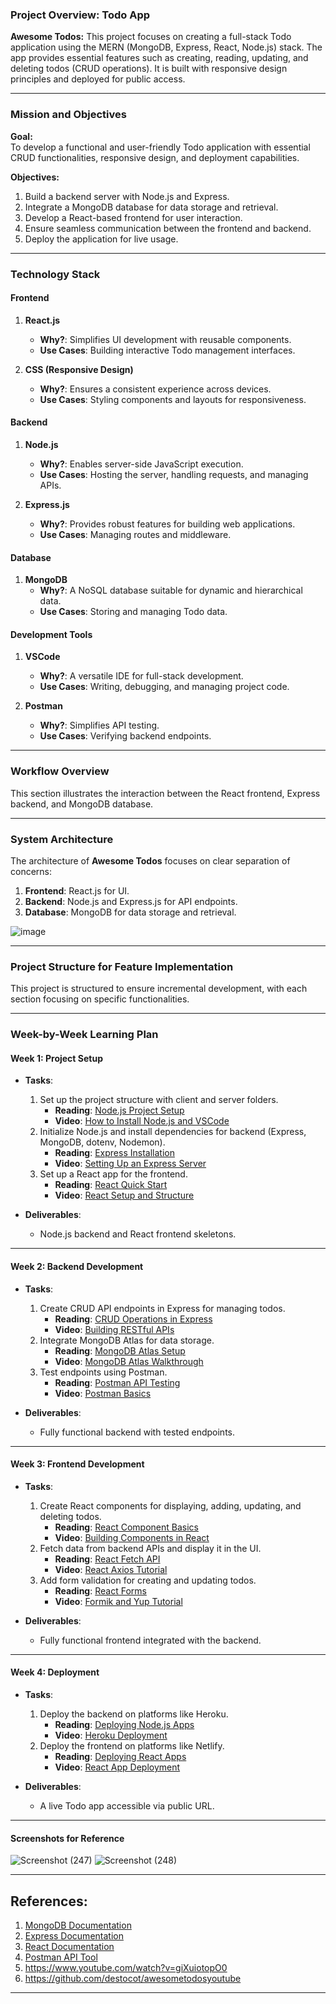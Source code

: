 ### **Project Overview: Todo App**

**Awesome Todos:** This project focuses on creating a full-stack Todo application using the MERN (MongoDB, Express, React, Node.js) stack. The app provides essential features such as creating, reading, updating, and deleting todos (CRUD operations). It is built with responsive design principles and deployed for public access.

---

### **Mission and Objectives**

**Goal:**  
To develop a functional and user-friendly Todo application with essential CRUD functionalities, responsive design, and deployment capabilities.

**Objectives:**  
1. Build a backend server with Node.js and Express.
2. Integrate a MongoDB database for data storage and retrieval.
3. Develop a React-based frontend for user interaction.
4. Ensure seamless communication between the frontend and backend.
5. Deploy the application for live usage.

---

### **Technology Stack**

#### **Frontend**
1. **React.js**  
   - **Why?**: Simplifies UI development with reusable components.  
   - **Use Cases**: Building interactive Todo management interfaces.

2. **CSS (Responsive Design)**  
   - **Why?**: Ensures a consistent experience across devices.  
   - **Use Cases**: Styling components and layouts for responsiveness.

#### **Backend**
1. **Node.js**  
   - **Why?**: Enables server-side JavaScript execution.  
   - **Use Cases**: Hosting the server, handling requests, and managing APIs.

2. **Express.js**  
   - **Why?**: Provides robust features for building web applications.  
   - **Use Cases**: Managing routes and middleware.

#### **Database**
1. **MongoDB**  
   - **Why?**: A NoSQL database suitable for dynamic and hierarchical data.  
   - **Use Cases**: Storing and managing Todo data.

#### **Development Tools**
1. **VSCode**  
   - **Why?**: A versatile IDE for full-stack development.  
   - **Use Cases**: Writing, debugging, and managing project code.

2. **Postman**  
   - **Why?**: Simplifies API testing.  
   - **Use Cases**: Verifying backend endpoints.

---

### **Workflow Overview**
This section illustrates the interaction between the React frontend, Express backend, and MongoDB database.

---

### **System Architecture**
The architecture of **Awesome Todos** focuses on clear separation of concerns:
1. **Frontend**: React.js for UI.
2. **Backend**: Node.js and Express.js for API endpoints.
3. **Database**: MongoDB for data storage and retrieval.

![image](https://github.com/user-attachments/assets/c7b4ea38-8a47-4501-938f-aea73ee0c8d7)


---

### **Project Structure for Feature Implementation**
This project is structured to ensure incremental development, with each section focusing on specific functionalities.

---

### **Week-by-Week Learning Plan**

#### **Week 1: Project Setup**
- **Tasks**:
  1. Set up the project structure with client and server folders.
     - **Reading**: [Node.js Project Setup](https://nodejs.org/en/docs/)  
     - **Video**: [How to Install Node.js and VSCode](https://www.youtube.com/watch?v=NqANV4wXhx4&t=38s)
  2. Initialize Node.js and install dependencies for backend (Express, MongoDB, dotenv, Nodemon).
     - **Reading**: [Express Installation](https://expressjs.com/)  
     - **Video**: [Setting Up an Express Server](https://www.youtube.com/watch?v=L72fhGm1tfE)
  3. Set up a React app for the frontend.
     - **Reading**: [React Quick Start](https://react.dev/learn)  
     - **Video**: [React Setup and Structure](https://www.youtube.com/watch?v=RGKi6LSPDLU)

- **Deliverables**:
  - Node.js backend and React frontend skeletons.

---

#### **Week 2: Backend Development**
- **Tasks**:
  1. Create CRUD API endpoints in Express for managing todos.
     - **Reading**: [CRUD Operations in Express](https://expressjs.com/en/starter/basic-routing.html)  
     - **Video**: [Building RESTful APIs](https://www.youtube.com/watch?v=pKd0Rpw7O48)
  2. Integrate MongoDB Atlas for data storage.
     - **Reading**: [MongoDB Atlas Setup](https://www.mongodb.com/)  
     - **Video**: [MongoDB Atlas Walkthrough](https://www.youtube.com/watch?v=bBA9rUdqmgY&t=2s)
  3. Test endpoints using Postman.
     - **Reading**: [Postman API Testing](https://www.javatpoint.com/postman)  
     - **Video**: [Postman Basics](https://www.youtube.com/watch?v=VywxIQ2ZXw4&t=2s)

- **Deliverables**:
  - Fully functional backend with tested endpoints.

---

#### **Week 3: Frontend Development**
- **Tasks**:
  1. Create React components for displaying, adding, updating, and deleting todos.
     - **Reading**: [React Component Basics](https://react.dev/learn/your-first-component)  
     - **Video**: [Building Components in React](https://www.youtube.com/watch?v=S4VH8hddg8c&t=90s)
  2. Fetch data from backend APIs and display it in the UI.
     - **Reading**: [React Fetch API](https://axios-http.com/docs/intro)  
     - **Video**: [React Axios Tutorial](https://www.youtube.com/watch?v=Gl-vOU7ZU9A)
  3. Add form validation for creating and updating todos.
     - **Reading**: [React Forms](reactjs.org/docs/forms.html)  
     - **Video**: [Formik and Yup Tutorial](https://www.youtube.com/watch?v=7Ophfq0lEAY)

- **Deliverables**:
  - Fully functional frontend integrated with the backend.

---

#### **Week 4: Deployment**
- **Tasks**:
  1. Deploy the backend on platforms like Heroku.
     - **Reading**: [Deploying Node.js Apps](https://devcenter.heroku.com/articles/deploying-nodejs)  
     - **Video**: [Heroku Deployment](https://www.youtube.com/watch?v=5_7uz6bErpY)
  2. Deploy the frontend on platforms like Netlify.
     - **Reading**: [Deploying React Apps](https://www.netlify.com/)  
     - **Video**: [React App Deployment](https://www.youtube.com/watch?v=tVzpC5_AC8M)

- **Deliverables**:
  - A live Todo app accessible via public URL.

---

#### **Screenshots for Reference**
![Screenshot (247)](https://github.com/user-attachments/assets/ca8ea9f9-c5f4-4a83-b890-c335c76098a3)
![Screenshot (248)](https://github.com/user-attachments/assets/9281606b-616e-4e59-a8b1-60bb47bcfcad)


---

## **References:**
1. [MongoDB Documentation](https://www.mongodb.com/docs/)
2. [Express Documentation](https://expressjs.com/)
3. [React Documentation](https://react.dev/learn)
4. [Postman API Tool](https://www.postman.com/)
5. https://www.youtube.com/watch?v=giXuiotopO0
6. https://github.com/destocot/awesometodosyoutube

---

